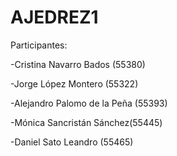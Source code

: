 # AJEDREZ1


Participantes:

  -Cristina Navarro Bados (55380)
  
  -Jorge López Montero (55322)
  
  -Alejandro Palomo de la Peña (55393)
  
  -Mónica Sancristán Sánchez(55445)
  
  -Daniel Sato Leandro (55465)
